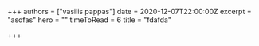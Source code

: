 +++
authors = ["vasilis pappas"]
date = 2020-12-07T22:00:00Z
excerpt = "asdfas"
hero = ""
timeToRead = 6
title = "fdafda"

+++
